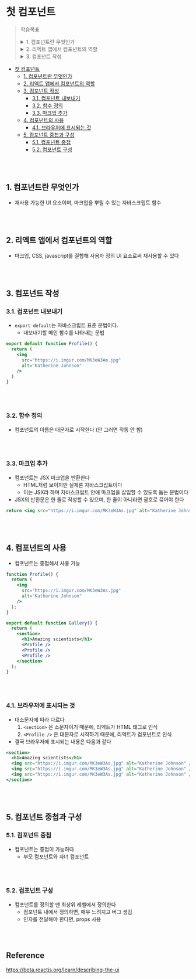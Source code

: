 # 첫 컴포넌트

> 학습목표  
> <details>
> <summary>1. 컴포넌트란 무엇인가</summary>
> <div>
> 재사용 가능한 UI 요소이며, 마크업을 뿌릴 수 있는 자바스크립트 함수
> </div>
> </details>
> <details>
> <summary>2. 리엑트 앱에서 컴포넌트의 역할</summary>
> <div>
> 마크업, CSS, Javascript를 결합해 사용자 정의 UI 요소로써 재사용할 수 있다
> </div>
> </details>
> <details>
> <summary>3. 컴포넌트 작성</summary>
> <div>
> 아래를 제외하면 일반 자바스크립트 함수와 같다<br>
> 1. 컴포넌트는 대문자로 시작한다<br>  
> 2. 컴포넌트는 JSX를 반환한다  
> </div>
> </details>

- [첫 컴포넌트](#첫-컴포넌트)
  - [1. 컴포넌트란 무엇인가](#1-컴포넌트란-무엇인가)
  - [2. 리엑트 앱에서 컴포넌트의 역할](#2-리엑트-앱에서-컴포넌트의-역할)
  - [3. 컴포넌트 작성](#3-컴포넌트-작성)
    - [3.1. 컴포넌트 내보내기](#31-컴포넌트-내보내기)
    - [3.2. 함수 정의](#32-함수-정의)
    - [3.3. 마크업 추가](#33-마크업-추가)
  - [4. 컴포넌트의 사용](#4-컴포넌트의-사용)
    - [4.1. 브라우저에 표시되는 것](#41-브라우저에-표시되는-것)
  - [5. 컴포넌트 중첩과 구성](#5-컴포넌트-중첩과-구성)
    - [5.1. 컴포넌트 중첩](#51-컴포넌트-중첩)
    - [5.2. 컴포넌트 구성](#52-컴포넌트-구성)

<br><br>

## 1. 컴포넌트란 무엇인가
- 재사용 가능한 UI 요소이며, 마크업을 뿌릴 수 있는 자바스크립트 함수

<br><br>

## 2. 리엑트 앱에서 컴포넌트의 역할
- 마크업, CSS, javascript를 결합해 사용자 정의 UI 요소로써 재사용할 수 있다 

<br><br>

## 3. 컴포넌트 작성
### 3.1. 컴포넌트 내보내기
- `export default`는 자바스크립트 표준 문법이다.
  - 내보내기할 메인 함수를 나타내는 문법

```jsx
export default function Profile() {
  return (
    <img
      src="https://i.imgur.com/MK3eW3Am.jpg"
      alt="Katherine Johnson"
    />
  )
}
```

<br><br>

### 3.2. 함수 정의
- 컴포넌트의 이름은 대문자로 시작한다 (안 그러면 작동 안 함)

<br><br>

### 3.3. 마크업 추가
- 컴포넌트는 JSX 마크업을 반환한다
  - HTML처럼 보이지만 실제론 자바스크립트이다
  - 이는 JSX라 하며 자바스크립트 안에 마크업을 삽입할 수 있도록 돕는 문법이다
- JSX의 반환문은 한 줄로 작성할 수 있으며, 한 줄이 아니라면 괄호로 묶어야 한다

```jsx
return <img src="https://i.imgur.com/MK3eW3As.jpg" alt="Katherine Johnson" />;
```

<br><br>

## 4. 컴포넌트의 사용
- 컴포넌트는 중첩해서 사용 가능

```jsx
function Profile() {
  return (
    <img
      src="https://i.imgur.com/MK3eW3As.jpg"
      alt="Katherine Johnson"
    />
  );
}

export default function Gallery() {
  return (
    <section>
      <h1>Amazing scientists</h1>
      <Profile />
      <Profile />
      <Profile />
    </section>
  );
}
```

<br><br>

### 4.1. 브라우저에 표시되는 것
- 대소문자에 따라 다르다
  1. `<section>` 은 소문자이기 때문에, 리엑트가 HTML 태그로 인식
  2. `<Profile />` 은 대문자로 시작하기 때문에, 리엑트가 컴포넌트로 인식
- 결국 브라우저에 표시되는 내용은 다음과 같다

```jsx
<section>
  <h1>Amazing scientists</h1>
  <img src="https://i.imgur.com/MK3eW3As.jpg" alt="Katherine Johnson" />
  <img src="https://i.imgur.com/MK3eW3As.jpg" alt="Katherine Johnson" />
  <img src="https://i.imgur.com/MK3eW3As.jpg" alt="Katherine Johnson" />
</section>
```

<br><br>

## 5. 컴포넌트 중첩과 구성
### 5.1. 컴포넌트 중첩
- 컴포넌트는 중첩이 가능하다
   - 부모 컴포넌트와 자녀 컴포넌트

<br><br>

### 5.2. 컴포넌트 구성
- 컴포넌트를 정의할 땐 최상위 레벨에서 정의한다
  - 컴포넌트 내에서 정의하면, 매우 느려지고 버그 생김
  - 인자를 전달해야 한다면, props 사용

<br><br>

## Reference <!-- omit in toc -->
https://beta.reactjs.org/learn/describing-the-ui